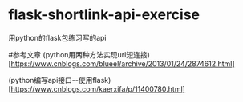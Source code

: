 # flask-shortlink-api-exercise
用python的flask包练习写的api

#参考文章
(python用两种方法实现url短连接)[https://www.cnblogs.com/blueel/archive/2013/01/24/2874612.html]

(python编写api接口--使用flask)[https://www.cnblogs.com/kaerxifa/p/11400780.html]
